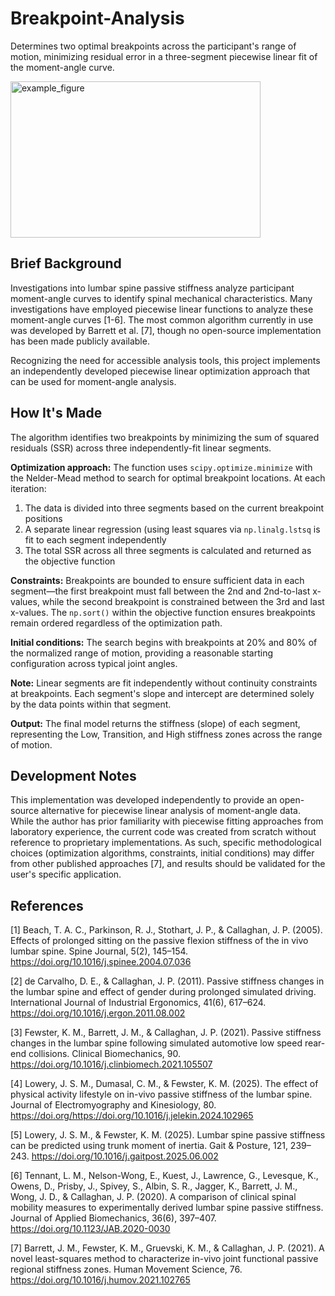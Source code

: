 # Breakpoint-Analysis 

Determines two optimal breakpoints across the participant's range of motion, minimizing residual error in a three-segment piecewise linear fit of the moment-angle curve.

<img width="400" height="250" alt="example_figure" src="https://github.com/user-attachments/assets/9abf3758-a32e-4b66-8378-1650d5efd955" />

## Brief Background

Investigations into lumbar spine passive stiffness analyze participant moment-angle curves to identify spinal mechanical characteristics. Many investigations have employed piecewise linear functions to analyze these moment-angle curves [1-6]. The most common algorithm currently in use was developed by Barrett et al. [7], though no open-source implementation has been made publicly available.

Recognizing the need for accessible analysis tools, this project implements an independently developed piecewise linear optimization approach that can be used for moment-angle analysis.

## How It's Made

The algorithm identifies two breakpoints by minimizing the sum of squared residuals (SSR) across three independently-fit linear segments.

**Optimization approach:** The function uses `scipy.optimize.minimize` with the Nelder-Mead method to search for optimal breakpoint locations. At each iteration:

1. The data is divided into three segments based on the current breakpoint positions
2. A separate linear regression (using least squares via `np.linalg.lstsq` is fit to each segment independently
3. The total SSR across all three segments is calculated and returned as the objective function

**Constraints:** Breakpoints are bounded to ensure sufficient data in each segment—the first breakpoint must fall between the 2nd and 2nd-to-last x-values, while the second breakpoint is constrained between the 3rd and last x-values. The `np.sort()` within the objective function ensures breakpoints remain ordered regardless of the optimization path.

**Initial conditions:** The search begins with breakpoints at 20% and 80% of the normalized range of motion, providing a reasonable starting configuration across typical joint angles.

**Note:** Linear segments are fit independently without continuity constraints at breakpoints. Each segment's slope and intercept are determined solely by the data points within that segment.

**Output:** The final model returns the stiffness (slope) of each segment, representing the Low, Transition, and High stiffness zones across the range of motion.

## Development Notes

This implementation was developed independently to provide an open-source alternative for piecewise linear analysis of moment-angle data. While the author has prior familiarity with piecewise fitting approaches from laboratory experience, the current code was created from scratch without reference to proprietary implementations. As such, specific methodological choices (optimization algorithms, constraints, initial conditions) may differ from other published approaches [7], and results should be validated for the user's specific application.

## References

[1] Beach, T. A. C., Parkinson, R. J., Stothart, J. P., & Callaghan, J. P. (2005). Effects of prolonged sitting on the passive flexion stiffness of the in vivo lumbar spine. Spine Journal, 5(2), 145–154. https://doi.org/10.1016/j.spinee.2004.07.036

[2] de Carvalho, D. E., & Callaghan, J. P. (2011). Passive stiffness changes in the lumbar spine and effect of gender during prolonged simulated driving. International Journal of Industrial Ergonomics, 41(6), 617–624. https://doi.org/10.1016/j.ergon.2011.08.002

[3] Fewster, K. M., Barrett, J. M., & Callaghan, J. P. (2021). Passive stiffness changes in the lumbar spine following simulated automotive low speed rear-end collisions. Clinical Biomechanics, 90. https://doi.org/10.1016/j.clinbiomech.2021.105507

[4] Lowery, J. S. M., Dumasal, C. M., & Fewster, K. M. (2025). The effect of physical activity lifestyle on in-vivo passive stiffness of the lumbar spine. Journal of Electromyography and Kinesiology, 80. https://doi.org/https://doi.org/10.1016/j.jelekin.2024.102965

[5] Lowery, J. S. M., & Fewster, K. M. (2025). Lumbar spine passive stiffness can be predicted using trunk moment of inertia. Gait & Posture, 121, 239–243. https://doi.org/10.1016/j.gaitpost.2025.06.002

[6] Tennant, L. M., Nelson-Wong, E., Kuest, J., Lawrence, G., Levesque, K., Owens, D., Prisby, J., Spivey, S., Albin, S. R., Jagger, K., Barrett, J. M., Wong, J. D., & Callaghan, J. P. (2020). A comparison of clinical spinal mobility measures to experimentally derived lumbar spine passive stiffness. Journal of Applied Biomechanics, 36(6), 397–407. https://doi.org/10.1123/JAB.2020-0030

[7] Barrett, J. M., Fewster, K. M., Gruevski, K. M., & Callaghan, J. P. (2021). A novel least-squares method to characterize in-vivo joint functional passive regional stiffness zones. Human Movement Science, 76. https://doi.org/10.1016/j.humov.2021.102765

